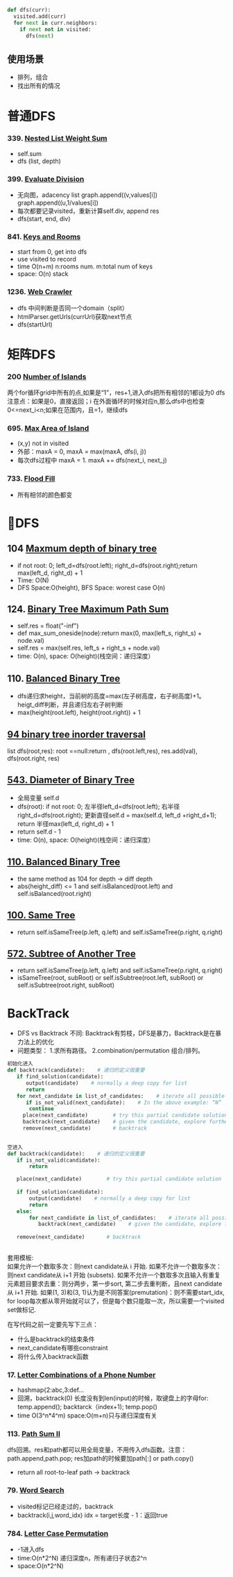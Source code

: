 ```python
def dfs(curr):
  visited.add(curr)
  for next in curr.neighbors:
    if next not in visited:
      dfs(next)
```
## 使用场景
- 排列，组合
- 找出所有的情况

# 普通DFS
### 339. [Nested List Weight Sum](https://github.com/liangliang1120/leetcode/blob/main/solutions/DFS_339.py)
- self.sum
- dfs (list, depth)

### 399. [Evaluate Division](https://github.com/liangliang1120/leetcode/blob/main/solutions/DFS_399.py)
- 无向图，adacency list graph.append((v,values[i]) graph.append((u,1/values[i])
- 每次都要记录visited，重新计算self.div, append res
- dfs(start, end, div)

### 841. [Keys and Rooms](https://github.com/liangliang1120/leetcode/blob/main/solutions/DFS_399.py)
- start from 0, get into dfs
- use visited to record 
- time O(n+m) n:rooms num. m:total num of keys
- space: O(n) stack

### 1236. [Web Crawler](https://github.com/liangliang1120/leetcode/blob/main/solutions/DFS_1236.py)
- dfs 中间判断是否同一个domain（split）
- htmlParser.getUrls(currUrl)获取next节点
- dfs(startUrl)


# 矩阵DFS
### 200 [Number of Islands](https://github.com/liangliang1120/leetcode/blob/main/solutions/DFS_200.py)
两个for循环grid中所有的点,如果是“1”，res+1,进入dfs把所有相邻的1都设为0
dfs注意点：如果是0，直接返回；i 在外面循环的时候对应n,那么dfs中也检查0<=next_i<n;如果在范围内，且=1，继续dfs

### 695. [Max Area of Island](https://github.com/liangliang1120/leetcode/blob/main/solutions/DFS_695.py)
- (x,y) not in visited
- 外部：maxA = 0,  maxA = max(maxA, dfs(i, j))
- 每次dfs过程中 maxA = 1. maxA += dfs(next_i, next_j) 

### 733. [Flood Fill](https://github.com/liangliang1120/leetcode/blob/main/solutions/DFS_733.py)
- 所有相邻的颜色都变

# 🌲DFS
## 104 [Maxmum depth of binary tree](https://github.com/liangliang1120/leetcode/blob/main/solutions/DFS_104.py)
- if not root: 0; left_d=dfs(root.left); right_d=dfs(root.right);return max(left_d, right_d) + 1
- Time: O(N)
- DFS Space:O(height), BFS Space: worest case O(n)

## 124. [Binary Tree Maximum Path Sum](https://github.com/liangliang1120/leetcode/blob/main/solutions/DFS_124.py)
- self.res = float("-inf")
- def max_sum_oneside(node):return max(0, max(left_s, right_s) + node.val)
- self.res = max(self.res, left_s + right_s + node.val)
- time: O(n), space: O(height)(栈空间：递归深度）
## 110. [Balanced Binary Tree](https://github.com/liangliang1120/leetcode/blob/main/solutions/DFS_124.py)
- dfs递归求height，当前树的高度=max(左子树高度，右子树高度)+1。heigt_diff判断，并且递归左右子树判断
- max(height(root.left), height(root.right)) + 1


## [94 binary tree inorder traversal](https://github.com/liangliang1120/leetcode/blob/main/solutions/0094-Binary-Tree-Inorder-Traversal.py)
list dfs(root,res): root ==null:return , dfs(root.left,res), res.add(val), dfs(root.right, res)

## [543. Diameter of Binary Tree](https://github.com/liangliang1120/leetcode/blob/main/solutions/0543-Diameter-of-Binary-Tree.py)
- 全局变量 self.d 
- dfs(root): if not root: 0; 左半径left_d=dfs(root.left); 右半径right_d=dfs(root.right); 更新直径self.d = max(self.d, left_d +right_d+1); return 半径max(left_d, right_d) + 1
- return self.d - 1
- time: O(n), space: O(height)(栈空间：递归深度）


## [110. Balanced Binary Tree](https://github.com/liangliang1120/leetcode/blob/main/solutions/0110-Balanced-Binary-Tree.py)
- the same method as 104 for depth -> diff depth
- abs(height_diff) <= 1 and self.isBalanced(root.left) and self.isBalanced(root.right)

## [100. Same Tree](https://github.com/liangliang1120/leetcode/blob/main/solutions/0100-Same-Tree.py)
- return self.isSameTree(p.left, q.left) and self.isSameTree(p.right, q.right)

## [572. Subtree of Another Tree](https://github.com/liangliang1120/leetcode/blob/main/solutions/0572-Subtree-of-Another-Tree.py)
- return self.isSameTree(p.left, q.left) and self.isSameTree(p.right, q.right)
- isSameTree(root, subRoot) or self.isSubtree(root.left, subRoot) or self.isSubtree(root.right, subRoot)

  
# BackTrack
- DFS vs Backtrack 不同: Backtrack有剪枝，DFS是暴力，Backtrack是在暴力法上的优化
- 问题类型：  1.求所有路径。  2.combination/permutation 组合/排列。

```python   
初始化进入
def backtrack(candidate):    # 递归的定义很重要    
   if find_solution(candidate):   
      output(candidate)    # normally a deep copy for list  
      return    
   for next_candidate in list_of_candidates:    # iterate all possible next candidates.  
      if is_not_valid(next_candidate):    # In the above example: “N” != “I”  
       continue  
     place(next_candidate)        # try this partial candidate solution        
     backtrack(next_candidate)    # given the candidate, explore further.      
     remove(next_candidate)       # backtrack      
  
```
```python   
空进入
def backtrack(candidate):    # 递归的定义很重要 
   if is_not_valid(candidate):   
       return 

   place(next_candidate)        # try this partial candidate solution 
   
   if find_solution(candidate):   
       output(candidate)    # normally a deep copy for list  
       return  
   else:
       for next_candidate in list_of_candidates:    # iterate all possible next candidates.  
          backtrack(next_candidate)    # given the candidate, explore further.      
   
   remove(next_candidate)       # backtrack      
  
```
套用模板:  
如果允许一个数取多次：则next candidate从 i 开始. 
如果不允许一个数取多次：则next candidate从 i+1 开始 (subsets). 
如果不允许一个数取多次且输入有重复元素题目要求去重：则分两步，第一步sort, 第二步去重判断，且next candidate从 i+1 开始. 
如果(1, 3)和(3, 1)认为是不同答案(premutation)：则不需要start_idx, for loop每次都从零开始就可以了，但是每个数只能取一次，所以需要一个visited set做标记.  

在写代码之前一定要先写下三点： 
- 什么是backtrack的结束条件   
- next_candidate有哪些constraint   
- 将什么传入backtrack函数   


### 17. [Letter Combinations of a Phone Number](https://github.com/liangliang1120/leetcode/blob/main/solutions/DFS_17.py)
- hashmap{2:abc,3:def...
- 回溯，backtrack(0) 长度没有到len(input)的时候，取键盘上的字母for: temp.append(); backtarck（index+1); temp.pop()
- time O(3^n*4^m) space:O(m+n)只与递归深度有关

### 113. [Path Sum II](https://github.com/liangliang1120/leetcode/blob/main/solutions/DFS_113.py)
dfs回溯。res和path都可以用全局变量，不用传入dfs函数。注意：path.append,path.pop; res加path的时候要加path[:] or path.copy()
- return all root-to-leaf path  -> backtrack

### 79. [Word Search](https://github.com/liangliang1120/leetcode/blob/main/solutions/DFS_113.py)
- visited标记已经走过的，backtrack
- backtrack(i,j,word_idx) idx = target长度 - 1：返回true

### 784. [Letter Case Permutation](https://github.com/liangliang1120/leetcode/blob/main/solutions/DFS_784.py)
- -1进入dfs
- time:O(n*2^N) 递归深度n，所有递归子状态2^n
- space:O(n*2^N)



